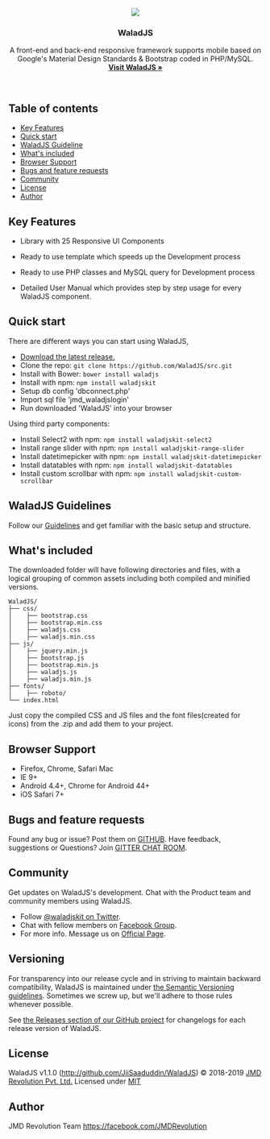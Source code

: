 <p align="center">
  <a href="http://github.com/WaladJS/">
    <img src="http://github.com/WaladJS/assets/landing-page/images/banner-waladjs-logo.png" />
  </a>

  <h3 align="center">WaladJS</h3>

  <p align="center">
    A front-end and back-end responsive framework supports mobile
    based on Google's Material Design Standards & Bootstrap coded in PHP/MySQL.
    <br>
    <a href="http://github.com/WaladJS/"><strong>Visit WaladJS &raquo;</strong></a>
  </p>
</p>

<br>

## Table of contents

- [Key Features](#key-features)
- [Quick start](#quick-start)
- [WaladJS Guideline](#waladjs-guideline)
- [What's included](#whats-included)
- [Browser Support](#browser-support)
- [Bugs and feature requests](#bugs-and-feature-requests)
- [Community](#community)
- [License](#license)
- [Author](#author)


## Key Features

- Library with 25 Responsive UI Components

- Ready to use template which speeds up the Development process 

- Ready to use PHP classes and MySQL query for Development process

- Detailed User Manual which provides step by step usage for every WaladJS component.


## Quick start

There are different ways you can start using WaladJS,

- [Download the latest release.](https://github.com/waladjs/releases)
- Clone the repo: `git clone https://github.com/WaladJS/src.git`
- Install with Bower: `bower install waladjs`
- Install with npm: `npm install waladjskit`
- Setup db config 'dbconnect.php'
- Import sql file 'jmd_waladjslogin'
- Run downloaded 'WaladJS' into your browser

Using third party components:

- Install Select2 with npm: `npm install waladjskit-select2`
- Install range slider with npm: `npm install waladjskit-range-slider`
- Install datetimepicker with npm: `npm install waladjskit-datetimepicker`
- Install datatables with npm: `npm install waladjskit-datatables`
- Install custom scrollbar with npm: `npm install waladjskit-custom-scrollbar`


## WaladJS Guidelines

Follow our [Guidelines](http://github.com/WaladJS/docs/index.php) and get familiar with the basic setup and structure.


## What's included

 The downloaded folder will have following directories and files, with a logical grouping of common assets including both compiled and minified versions.

```
WaladJS/
├── css/
│    ├── bootstrap.css
│    ├── bootstrap.min.css
│    ├── waladjs.css
│    ├── waladjs.min.css
├── js/
│    ├── jquery.min.js
│    ├── bootstrap.js
│    ├── bootstrap.min.js
│    ├── waladjs.js
│    ├── waladjs.min.js
├── fonts/
│    ├── roboto/
└── index.html
```

Just copy the compiled CSS and JS files and the font files(created for icons) from the .zip and add them to your project.


## Browser Support

- Firefox, Chrome, Safari Mac
- IE 9+
- Android 4.4+, Chrome for Android 44+
- iOS Safari 7+


## Bugs and feature requests

Found any bug or issue? Post them on [GITHUB](https://github.com/digicorp/waladjs/issues).
Have feedback, suggestions or Questions? Join [GITTER CHAT ROOM](https://gitter.im/WaladJS-Material-Design-Bootstrap-Framework/Support).


## Community

Get updates on WaladJS's development. Chat with the Product team and community members using WaladJS.

- Follow [@waladjskit on Twitter](https://twitter.com/WaladJS).
- Chat with fellow members on [Facebook Group](https://facebook.com/groups/JMDRevolution).
- For more info. Message us on [Official Page](https://facebook.com/JMDRevolution).


## Versioning

For transparency into our release cycle and in striving to maintain backward compatibility, WaladJS is maintained under [the Semantic Versioning guidelines](http://semver.org/). Sometimes we screw up, but we'll adhere to those rules whenever possible.

See [the Releases section of our GitHub project](https://github.com/JiiSaaduddin/waladjs/releases) for changelogs for each release version of WaladJS.


## License

WaladJS v1.1.0 (http://github.com/JiiSaaduddin/WaladJS)
© 2018-2019 [JMD Revolution Pvt. Ltd.](https://www.jmd-revolution.com/)
Licensed under [MIT](https://github.com/JiiSaaduddin/waladjs/master/LICENSE)


## Author

JMD Revolution Team
https://facebook.com/JMDRevolution

